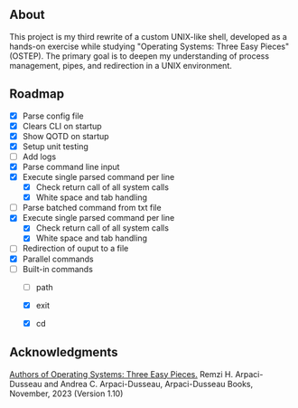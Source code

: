 ## About

This project is my third rewrite of a custom UNIX-like shell, developed as a hands-on exercise while studying "Operating Systems: Three Easy Pieces" (OSTEP). The primary goal is to deepen my understanding of process management, pipes, and redirection in a UNIX environment.

## Roadmap

- [x] Parse config file
- [x] Clears CLI on startup
- [x] Show QOTD on startup    
- [x] Setup unit testing
- [ ] Add logs
- [x] Parse command line input
- [x] Execute single parsed command per line
    - [x] Check return call of all system calls
    - [x] White space and tab handling
- [ ] Parse batched command from txt file
- [x] Execute single parsed command per line
    - [x] Check return call of all system calls
    - [x] White space and tab handling
- [ ] Redirection of ouput to a file
- [x] Parallel commands
- [ ] Built-in commands
    - [ ] path
    - [x] exit
    - [x] cd


## Acknowledgments

[Authors of Operating Systems: Three Easy Pieces.]() Remzi H. Arpaci-Dusseau and Andrea C. Arpaci-Dusseau, Arpaci-Dusseau Books, November, 2023 (Version 1.10) 


